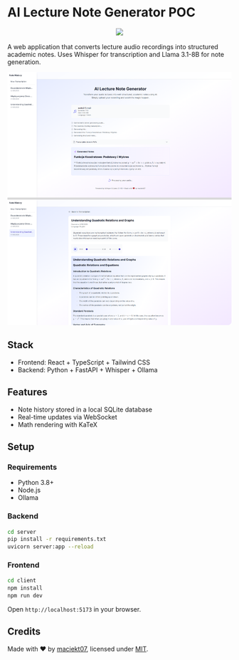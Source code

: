 # AI Lecture Note Generator POC

<p align="center">
<img src="https://go-skill-icons.vercel.app/api/icons?i=py,fastapi,sqlite,ollama,chatgpt,react,typescript,zustand,tailwindcss" />
</p>

A web application that converts lecture audio recordings into structured academic notes. Uses Whisper for transcription and Llama 3.1-8B for note generation.

![App Preview](preview.png)

## Stack

- Frontend: React + TypeScript + Tailwind CSS
- Backend: Python + FastAPI + Whisper + Ollama

## Features

- Note history stored in a local SQLite database
- Real-time updates via WebSocket
- Math rendering with KaTeX

## Setup

### Requirements

- Python 3.8+
- Node.js
- Ollama

### Backend

```bash
cd server
pip install -r requirements.txt
uvicorn server:app --reload
```

### Frontend

```bash
cd client
npm install
npm run dev
```

Open `http://localhost:5173` in your browser.

## Credits

Made with ❤️ by [maciekt07](https://github.com/maciekt07), licensed under [MIT](https://github.com/maciekt07/Lecture-Note-Generator-POC/blob/main/LICENSE).

